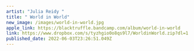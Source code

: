```yaml
---
artist: "Julia Reidy "
title: " World in World"
new_image: /images/world-in-world.jpg
apple_link: https://blacktruffle.bandcamp.com/album/world-in-world
link: https://www.dropbox.com/s/tyzhgio0o8qs9l7/WorldinWorld.zip?dl=1
published_date: 2022-06-03T23:26:51.049Z
---
```


